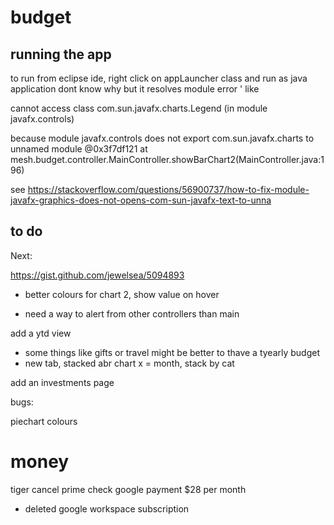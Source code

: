 # budget

## running the app
to run from eclipse ide, right click on appLauncher class and run as java application
dont know why but it resolves module error ' like

cannot access class com.sun.javafx.charts.Legend (in module javafx.controls) 

because module javafx.controls does not export com.sun.javafx.charts to unnamed module @0x3f7df121
	at mesh.budget.controller.MainController.showBarChart2(MainController.java:196)


see
https://stackoverflow.com/questions/56900737/how-to-fix-module-javafx-graphics-does-not-opens-com-sun-javafx-text-to-unna

## to do

Next:

https://gist.github.com/jewelsea/5094893
- better colours for chart 2, show value on hover
 
- need a way to alert from other controllers than  main





add a ytd view
- some things like gifts or travel might be better to thave a tyearly budget
- new tab, stacked abr chart x = month, stack by cat

add an investments page

bugs:

piechart colours


money
========
tiger
cancel prime
check google payment $28 per month
- deleted google workspace subscription


